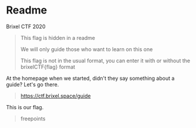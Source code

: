 # Readme

Brixel CTF 2020

>This flag is hidden in a readme
>
>We will only guide those who want to learn on this one
>
>This flag is not in the usual format, you can enter it with or without the brixelCTF{flag} format

At the homepage when we started, didn't they say something about a guide? Let's go there.

> <https://ctf.brixel.space/guide>

This is our flag.

> freepoints
